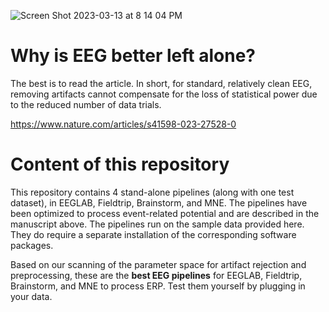 ![Screen Shot 2023-03-13 at 8 14 04 PM](https://user-images.githubusercontent.com/1872705/224911989-4e8f2971-5f6a-469f-9022-b8eac2953346.png)

# Why is EEG better left alone?

The best is to read the article. In short, for standard, relatively clean EEG, removing artifacts cannot compensate for the loss of statistical power due to the reduced number of data trials. 

https://www.nature.com/articles/s41598-023-27528-0

# Content of this repository

This repository contains 4 stand-alone pipelines (along with one test dataset), in EEGLAB, Fieldtrip, Brainstorm, and MNE. The pipelines have been optimized to process event-related potential and are described in the manuscript above. The pipelines run on the sample data provided here. They do require a separate installation of the corresponding software packages.

Based on our scanning of the parameter space for artifact rejection and preprocessing, these are the **best EEG pipelines** for EEGLAB, Fieldtrip, Brainstorm, and MNE to process ERP. Test them yourself by plugging in your data.
